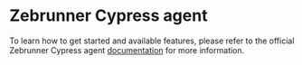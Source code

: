# Zebrunner Cypress agent

To learn how to get started and available features, please refer to the official Zebrunner Cypress agent [documentation](https://zebrunner.com/documentation/reporting/cypress/) for more information.
